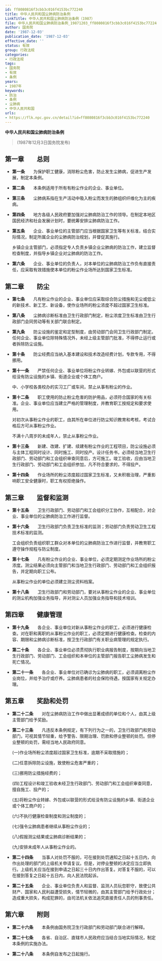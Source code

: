 ```yaml
---
id: ff8080816f3cbb3c016f4153bc772240
title: 中华人民共和国尘肺病防治条例
LinkTitle: 中华人民共和国尘肺病防治条例（1987）
file: 中华人民共和国尘肺病防治条例_19871203_ff8080816f3cbb3c016f4153bc772240.docx
author: 国务院
date: '1987-12-03'
publication_date: '1987-12-03'
effective_date: ''
status: 有效
group: 行政法规
categories:
- 行政法规
tags:
- 国务院
- 有效
- 条例
years:
- 1987年
keywords:
- 防治
- 条例
- 尘肺病
- 中华人民共和国
urls:
- https://flk.npc.gov.cn/detail?id=ff8080816f3cbb3c016f4153bc772240
---
```


**中华人民共和国尘肺病防治条例**

> (1987年12月3日国务院发布)

## 第一章　　总则

- **第一条**　　为保护职工健康，消除粉尘危害，防止发生尘肺病，促进生产发展，制定本条例。

- **第二条**　　本条例适用于所有有粉尘作业的企业、事业单位。

- **第三条**　　尘肺病系指在生产活动中吸入粉尘而发生的肺组织纤维化为主的疾病。

- **第四条**　　地方各级人民政府要加强对尘肺病防治工作的领导。在制定本地区国民经济和社会发展计划时，要统筹安排尘肺病防治工作。

- **第五条**　　企业、事业单位的主管部门应当根据国家卫生等有关标准，结合实际情况，制定所属企业的尘肺病防治规划，并督促其施行。

  乡镇企业主管部门，必须指定专人负责乡镇企业尘肺病的防治工作，建立监督检查制度，并指导乡镇企业对尘肺病的防治工作。

- **第六条**　　企业、事业单位的负责人，对本单位的尘肺病防治工作负有直接责任，应采取有效措施使本单位的粉尘作业场所达到国家卫生标准。

## 第二章　　防尘

- **第七条**　　凡有粉尘作业的企业、事业单位应采取综合防尘措施和无尘或低尘的新技术、新工艺、新设备，使作业场所的粉尘浓度不超过国家卫生标准。

- **第八条**　　尘肺病诊断标准由卫生行政部门制定，粉尘浓度卫生标准由卫生行政部门会同劳动等有关部门联合制定。

- **第九条**　　防尘设施的鉴定和定型制度，由劳动部门会同卫生行政部门制定。任何企业、事业单位除特殊情况外，未经上级主管部门批准，不得停止运行或者拆除防尘设施。

- **第十条**　　防尘经费应当纳入基本建设和技术改造经费计划，专款专用，不得挪用。

- **第十一条**　　严禁任何企业、事业单位将粉尘作业转嫁、外包或以联营的形式给没有防尘设施的乡镇、街道企业或个体工商户。

  中、小学校各类校办的实习工厂或车间，禁止从事有粉尘的作业。

- **第十二条**　　职工使用的防止粉尘危害的防护用品，必须符合国家的有关标准。企业、事业单位应当建立严格的管理制度，并教育职工按规定和要求使用。

  对初次从事粉尘作业的职工，由其所在单位进行防尘知识教育和考核，考试合格后方可从事粉尘作业。

  不满十八周岁的未成年人，禁止从事粉尘作业。

- **第十三条**　　新建、改建、扩建、续建有粉尘作业的工程项目，防尘设施必须与主体工程同时设计、同时施工、同时投产。设计任务书，必须经当地卫生行政部门、劳动部门和工会组织审查同意后，方可施工。竣工验收，应由当地卫生行政部门、劳动部门和工会组织参加，凡不符合要求的，不得投产。

- **第十四条**　　作业场所的粉尘浓度超过国家卫生标准，又未积极治理，严重影响职工安全健康时，职工有权拒绝操作。

## 第三章　　监督和监测

- **第十五条**　　卫生行政部门、劳动部门和工会组织分工协作，互相配合，对企业、事业单位的尘肺病防治工作进行监督。

- **第十六条**　　卫生行政部门负责卫生标准的监测；劳动部门负责劳动卫生工程技术标准的监测。

  工会组织负责组织职工群众对本单位的尘肺病防治工作进行监督，并教育职工遵守操作规程与防尘制度。

- **第十七条**　　凡有粉尘作业的企业、事业单位，必须定期测定作业场所的粉尘浓度。测尘结果必须向主管部门和当地卫生行政部门、劳动部门和工会组织报告，并定期向职工公布。

  从事粉尘作业的单位必须建立测尘资料档案。

- **第十八条**　　卫生行政部门和劳动部门，要对从事粉尘作业的企业、事业单位的测尘机构加强业务指导，并对测尘人员加强业务指导和技术培训。

## 第四章　　健康管理

- **第十九条**　　各企业、事业单位对新从事粉尘作业的职工，必须进行健康检查。对在职和离职的从事粉尘作业的职工，必须定期进行健康检查。检查的内容、期限和尘肺病诊断标准，按卫生行政部门有关职业病管理的规定执行。

- **第二十条**　　各企业、事业单位必须贯彻执行职业病报告制度，按期向当地卫生行政部门、劳动部门、工会组织和本单位的主管部门报告职工尘肺病发生和死亡情况。

- **第二十一条**　　各企业、事业单位对已确诊为尘肺病的职工，必须调离粉尘作业岗位，并给予治疗或疗养。尘肺病患者的社会保险待遇，按国家有关规定办理。

## 第五章　　奖励和处罚

- **第二十二条**　　对在尘肺病防治工作中做出显著成绩的单位和个人，由其上级主管部门给予奖励。

- **第二十三条**　　凡违反本条例规定，有下列行为之一的，卫生行政部门和劳动部门，可视其情节轻重，给予警告、限期治理、罚款和停业整顿的处罚。但停业整顿的处罚，需经当地人民政府同意。

  (一)作业场所粉尘浓度超过国家卫生标准，逾期不采取措施的；

  (二)任意拆除防尘设施，致使粉尘危害严重的；

  (三)挪用防尘措施经费的；

  (四)工程设计和竣工验收未经卫生行政部门、劳动部门和工会组织审查同意，擅自施工、投产的；

  (五)将粉尘作业转嫁、外包或以联营的形式给没有防尘设施的乡镇、街道企业或个体工商户的；

  (六)不执行健康检查制度和测尘制度的；

  (七)强令尘肺病患者继续从事粉尘作业的；

  (八)假报测尘结果或尘肺病诊断结果的；

  (九)安排未成年人从事粉尘作业的。

- **第二十四条**　　当事人对处罚不服的，可在接到处罚通知之日起十五日内，向作出处理的部门的上级机关申请复议。但是，对停业整顿的决定应当立即执行。上级机关应当在接到申请之日起三十日内作出答复。对答复不服的，可以在接到答复之日起十五日内，向人民法院起诉。

- **第二十五条**　　企业、事业单位负责人和监督、监测人员玩忽职守，致使公共财产、国家和人民利益遭受损失，情节轻微的，由其主管部门给予行政处分；造成重大损失，构成犯罪的，由司法机关依法追究直接责任人员的刑事责任。

## 第六章　　附则

- **第二十六条**　　本条例由国务院卫生行政部门和劳动部门联合进行解释。

- **第二十七条**　　各省、自治区、直辖市人民政府应当结合当地实际情况，制定本条例的实施办法。

- **第二十八条**　　本条例自发布之日起施行。
